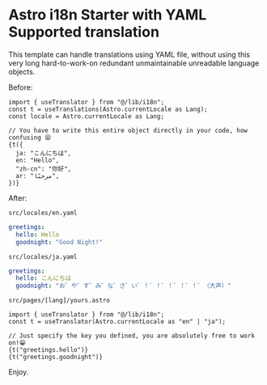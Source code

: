 # Astro i18n Starter with YAML Supported translation

This template can handle translations using YAML file, without using this very long hard-to-work-on redundant unmaintainable unreadable language objects.

Before: 

```tsx
import { useTranslator } from "@/lib/i18n";
const t = useTranslations(Astro.currentLocale as Lang);
const locale = Astro.currentLocale as Lang;

// You have to write this entire object directly in your code, how confusing 😫
{t({
  ja: "こんにちは",
  en: "Hello",
  "zh-cn": "你好",
  ar: "مرحبًا",
})}
```

After:

`src/locales/en.yaml`

```yaml
greetings:
  hello: Hello
  goodnight: "Good Night!"
```

`src/locales/ja.yaml`

```yaml
greetings:
  hello: こんにちは
  goodnight: "お゛や゛す゛み゛な゛さ゛い゛！゛！゛！゛！゛！゛（大声）"
```

`src/pages/[lang]/yours.astro`

```tsx
import { useTranslator } from "@/lib/i18n";
const t = useTranslator(Astro.currentLocale as "en" | "ja");

// Just specify the key you defined, you are absolutely free to work on!😁
{t("greetings.hello")}
{t("greetings.goodnight")}
```

Enjoy.